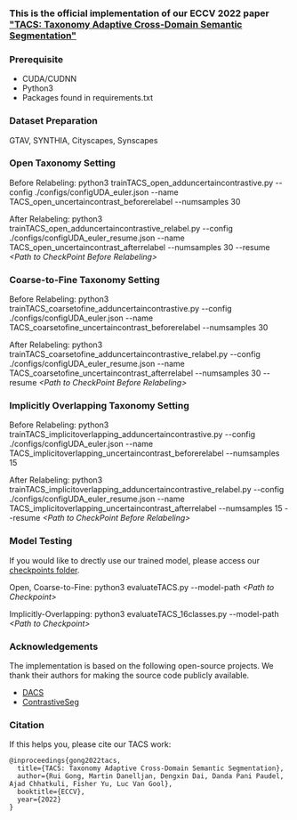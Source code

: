 ### This is the official implementation of our ECCV 2022 paper  ["TACS: Taxonomy Adaptive Cross-Domain Semantic Segmentation"](https://arxiv.org/pdf/2109.04813.pdf)

### Prerequisite
*  CUDA/CUDNN 
*  Python3
*  Packages found in requirements.txt

### Dataset Preparation
GTAV, SYNTHIA, Cityscapes, Synscapes

### Open Taxonomy Setting

Before Relabeling: python3 trainTACS_open_adduncertaincontrastive.py --config ./configs/configUDA_euler.json --name TACS_open_uncertaincontrast_beforerelabel --numsamples 30

After Relabeling: python3 trainTACS_open_adduncertaincontrastive_relabel.py --config ./configs/configUDA_euler_resume.json --name TACS_open_uncertaincontrast_afterrelabel --numsamples 30 --resume *\<Path to CheckPoint Before Relabeling\>*

### Coarse-to-Fine Taxonomy Setting
Before Relabeling: python3 trainTACS_coarsetofine_adduncertaincontrastive.py --config ./configs/configUDA_euler.json --name TACS_coarsetofine_uncertaincontrast_beforerelabel --numsamples 30

After Relabeling: python3 trainTACS_coarsetofine_adduncertaincontrastive_relabel.py --config ./configs/configUDA_euler_resume.json --name TACS_coarsetofine_uncertaincontrast_afterrelabel --numsamples 30 --resume *\<Path to CheckPoint Before Relabeling\>*

### Implicitly Overlapping Taxonomy Setting
Before Relabeling: python3 trainTACS_implicitoverlapping_adduncertaincontrastive.py --config ./configs/configUDA_euler.json --name TACS_implicitoverlapping_uncertaincontrast_beforerelabel --numsamples 15

After Relabeling: python3 trainTACS_implicitoverlapping_adduncertaincontrastive_relabel.py --config ./configs/configUDA_euler_resume.json --name TACS_implicitoverlapping_uncertaincontrast_afterrelabel --numsamples 15 --resume *\<Path to CheckPoint Before Relabeling\>*

### Model Testing ###

If you would like to drectly use our trained model, please access our [checkpoints folder](https://drive.google.com/drive/folders/1iWYvZgvlKLC0big-LAJPYf76OQ7f-eTS?usp=sharing).

Open, Coarse-to-Fine: python3 evaluateTACS.py --model-path *\<Path to Checkpoint\>*

Implicitly-Overlapping: python3 evaluateTACS_16classes.py --model-path *\<Path to Checkpoint\>*

### Acknowledgements

The implementation is based on the following open-source projects. We thank their
authors for making the source code publicly available.

* [DACS](https://github.com/vikolss/DACS)
* [ContrastiveSeg](https://github.com/tfzhou/ContrastiveSeg)

### Citation

If this helps you, please cite our TACS work:

```
@inproceedings{gong2022tacs,
  title={TACS: Taxonomy Adaptive Cross-Domain Semantic Segmentation},
  author={Rui Gong, Martin Danelljan, Dengxin Dai, Danda Pani Paudel, Ajad Chhatkuli, Fisher Yu, Luc Van Gool},
  booktitle={ECCV},
  year={2022}
}
```

